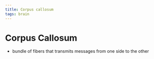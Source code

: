 ```yaml
---
title: Corpus callosum
tags: brain
---
```


# Corpus Callosum
- bundle of fibers that transmits messages from one side to the other






















